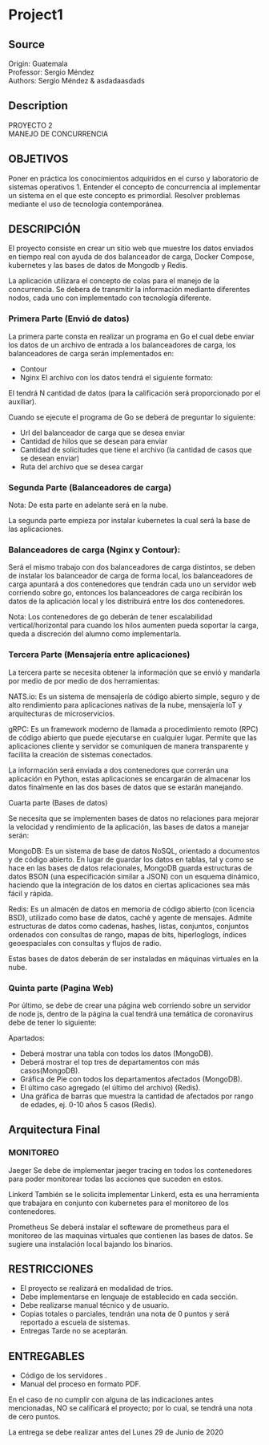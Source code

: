 # Project1

## Source
Origin: Guatemala  
Professor: Sergio Méndez  
Authors: Sergio Méndez & asdadaasdads  

## Description
PROYECTO 2  
MANEJO DE CONCURRENCIA
 
## OBJETIVOS
Poner en práctica los conocimientos adquiridos en el curso y laboratorio de sistemas operativos 1.
Entender el concepto de concurrencia al implementar un sistema en el que este concepto es primordial.
Resolver problemas mediante el uso de tecnología contemporánea.
 
 
## DESCRIPCIÓN 
El proyecto consiste en crear un sitio web que muestre los datos enviados en tiempo real con ayuda de dos balanceador de carga, Docker Compose, kubernetes y las bases de datos de Mongodb y Redis.
  
La aplicación utilizara el concepto de colas para el manejo de la concurrencia. Se debera de transmitir la información mediante diferentes nodos, cada uno con implementado con tecnología diferente.

### Primera Parte (Envió de datos)
La primera parte consta en realizar un programa en Go el cual debe enviar los datos de un archivo de entrada a los balanceadores de carga, los balanceadores de carga serán implementados en: 
- Contour
- Nginx
El archivo con los datos tendrá el siguiente formato:
  
El tendrá N cantidad de datos (para la calificación será proporcionado por el auxiliar).
  
Cuando se ejecute el programa de Go se deberá de preguntar lo siguiente:
  
- Url del balanceador de carga que se desea enviar
- Cantidad de hilos que se desean para enviar
- Cantidad de solicitudes que tiene el archivo (la cantidad de casos que se desean enviar)
- Ruta del archivo que se desea cargar

### Segunda Parte (Balanceadores de carga)
Nota: De esta parte en adelante será en la nube.
  
La segunda parte empieza por instalar kubernetes la cual será la base de las aplicaciones.
  
### Balanceadores de carga (Nginx y Contour):
Será el mismo trabajo con dos balanceadores de carga distintos, se deben de instalar los balanceador de carga de forma local, los balanceadores de carga apuntará a dos contenedores que tendrán cada uno un servidor web corriendo sobre go, entonces los balanceadores de carga recibirán los datos de la aplicación local y los distribuirá entre los dos contenedores.
  
Nota: Los contenedores de go deberán de tener escalabilidad vertical/horizontal para cuando los hilos aumenten pueda soportar la carga, queda a discreción del alumno como implementarla.
### Tercera Parte (Mensajería entre aplicaciones)
La tercera parte se necesita obtener la información que se envió y mandarla por medio de por medio de dos herramientas:
  
NATS.io: Es un sistema de mensajería de código abierto simple, seguro y de alto rendimiento para aplicaciones nativas de la nube, mensajería IoT y arquitecturas de microservicios.
  
gRPC: Es un framework moderno de llamada a procedimiento remoto (RPC) de código abierto que puede ejecutarse en cualquier lugar. Permite que las aplicaciones cliente y servidor se comuniquen de manera transparente y facilita la creación de sistemas conectados.
  
La información será enviada a dos contenedores que correrán una aplicación en Python, estas aplicaciones se encargarán de almacenar los datos finalmente en las dos bases de datos que se estarán manejando.
  
Cuarta parte (Bases de datos)
  
Se necesita que se implementen bases de datos no relaciones para mejorar la velocidad y rendimiento de la aplicación, las bases de datos a manejar serán:
  
MongoDB: Es un sistema de base de datos NoSQL, orientado a documentos y de código abierto. En lugar de guardar los datos en tablas, tal y como se hace en las bases de datos relacionales, MongoDB guarda estructuras de datos BSON (una especificación similar a JSON) con un esquema dinámico, haciendo que la integración de los datos en ciertas aplicaciones sea más fácil y rápida.
  
Redis: Es un almacén de datos en memoria de código abierto (con licencia BSD), utilizado como base de datos, caché y agente de mensajes. Admite estructuras de datos como cadenas, hashes, listas, conjuntos, conjuntos ordenados con consultas de rango, mapas de bits, hiperloglogs, índices geoespaciales con consultas y flujos de radio.
  
Estas bases de datos deberán de ser instaladas en máquinas virtuales en la nube.

### Quinta parte (Pagina Web)
Por último, se debe de crear una página web corriendo sobre un servidor de node js, dentro de la página la cual tendrá una temática de coronavirus debe de tener lo siguiente:
  
Apartados:
- Deberá mostrar una tabla con todos los datos (MongoDB).
- Deberá mostrar el top tres de departamentos con más casos(MongoDB).
- Gráfica de Pie con todos los departamentos afectados (MongoDB).
- El último caso agregado (el último del archivo) (Redis).
- Una gráfica de barras que muestra la cantidad de afectados por rango de edades, ej. 0-10 años  5 casos (Redis).

## Arquitectura Final

### MONITOREO

Jaeger
Se debe de implementar jaeger tracing en todos los contenedores para poder monitorear todas las acciones que suceden en estos.
  
Linkerd
También se le solicita implementar Linkerd, esta es una herramienta que trabajara en conjunto con kubernetes para el monitoreo de los contenedores.
  
Prometheus
Se deberá instalar el softeware de prometheus para el monitoreo de las maquinas virtuales que contienen las bases de datos. Se sugiere una instalación local bajando los binarios.

## RESTRICCIONES
- El proyecto se realizará en modalidad de trios.
- Debe implementarse en lenguaje de establecido en cada sección.
- Debe realizarse manual técnico y de usuario.
- Copias totales o parciales, tendrán una nota de 0 puntos y será reportado a escuela de sistemas.
- Entregas Tarde no se aceptarán.
 
## ENTREGABLES
- Código de los servidores .
- Manual del proceso en formato PDF.
  
En el caso de no cumplir con alguna de las indicaciones antes mencionadas, NO se calificará el proyecto; por lo cual, se tendrá una nota de cero puntos.
  
La entrega se debe realizar antes del Lunes 29 de Junio de 2020
